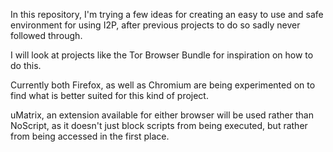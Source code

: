 In this repository, I'm trying a few ideas for creating an easy to use and safe environment for using I2P, after previous projects to do so sadly never followed through.

I will look at projects like the Tor Browser Bundle for inspiration on how to do this.

Currently both Firefox, as well as Chromium are being experimented on to find what is better suited for this kind of project.

uMatrix, an extension available for either browser will be used rather than NoScript, as it doesn't just block scripts from being executed, but rather from being accessed in the first place.
